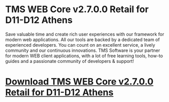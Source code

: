 # TMS WEB Core v2.7.0.0 Retail for D11-D12 Athens

Save valuable time and create rich user experiences with our framework for modern web applications. All our tools are backed by a dedicated team of experienced developers. You can count on an excellent service, a lively community and our continuous innovations. TMS Software is your partner for modern WEB client applications, with a lot of free learning tools, how-to guides and a passionate community of developers & support!

# [Download TMS WEB Core v2.7.0.0 Retail for D11-D12 Athens](https://developer.team/delphi/35132-tms-web-core-v2700-retail-for-d11-d12-athens.html)
